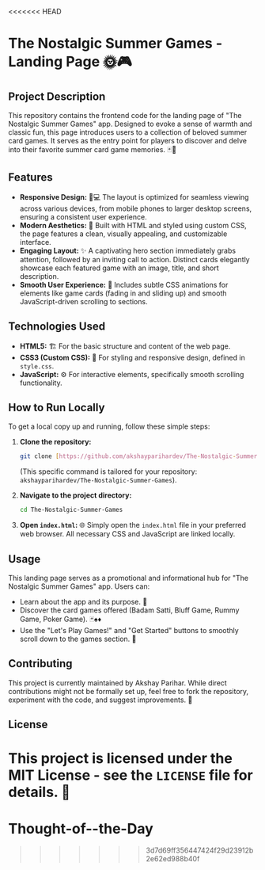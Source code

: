 <<<<<<< HEAD
# The Nostalgic Summer Games - Landing Page 🌞🎮

## Project Description

This repository contains the frontend code for the landing page of "The Nostalgic Summer Games" app. Designed to evoke a sense of warmth and classic fun, this page introduces users to a collection of beloved summer card games. It serves as the entry point for players to discover and delve into their favorite summer card game memories. 🃏🌅

## Features

* **Responsive Design:** 📱💻 The layout is optimized for seamless viewing across various devices, from mobile phones to larger desktop screens, ensuring a consistent user experience.
* **Modern Aesthetics:** 🎨 Built with HTML and styled using custom CSS, the page features a clean, visually appealing, and customizable interface.
* **Engaging Layout:** ✨ A captivating hero section immediately grabs attention, followed by an inviting call to action. Distinct cards elegantly showcase each featured game with an image, title, and short description.
* **Smooth User Experience:** 🌊 Includes subtle CSS animations for elements like game cards (fading in and sliding up) and smooth JavaScript-driven scrolling to sections.

## Technologies Used

* **HTML5:** 🏗️ For the basic structure and content of the web page.
* **CSS3 (Custom CSS):** 🎨 For styling and responsive design, defined in `style.css`.
* **JavaScript:** ⚙️ For interactive elements, specifically smooth scrolling functionality.

## How to Run Locally

To get a local copy up and running, follow these simple steps:

1. **Clone the repository:**

    ```bash
    git clone [https://github.com/akshayparihardev/The-Nostalgic-Summer-Games.git](https://github.com/akshayparihardev/The-Nostalgic-Summer-Games.git)
    ```

    (This specific command is tailored for your repository: `akshayparihardev/The-Nostalgic-Summer-Games`).
2. **Navigate to the project directory:**

    ```bash
    cd The-Nostalgic-Summer-Games
    ```
3. **Open `index.html`:** 🌐 Simply open the `index.html` file in your preferred web browser. All necessary CSS and JavaScript are linked locally.

## Usage

This landing page serves as a promotional and informational hub for "The Nostalgic Summer Games" app. Users can:

* Learn about the app and its purpose. 📖
* Discover the card games offered (Badam Satti, Bluff Game, Rummy Game, Poker Game). 🃏♠️♦️
* Use the "Let's Play Games!" and "Get Started" buttons to smoothly scroll down to the games section. 🎉

## Contributing

This project is currently maintained by Akshay Parihar. While direct contributions might not be formally set up, feel free to fork the repository, experiment with the code, and suggest improvements. 🤝

## License

This project is licensed under the MIT License - see the `LICENSE` file for details. 📜
=======
# Thought-of--the-Day
>>>>>>> 3d7d69ff356447424f29d23912b2e62ed988b40f
